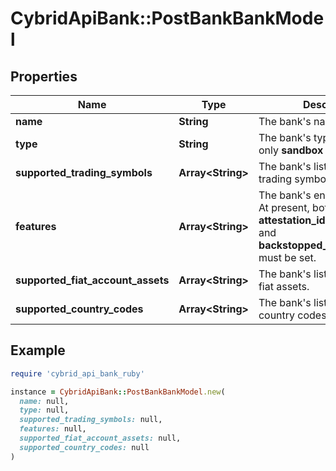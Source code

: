 # CybridApiBank::PostBankBankModel

## Properties

| Name | Type | Description | Notes |
| ---- | ---- | ----------- | ----- |
| **name** | **String** | The bank&#39;s name. |  |
| **type** | **String** | The bank&#39;s type. At present, only **sandbox** is supported. |  |
| **supported_trading_symbols** | **Array&lt;String&gt;** | The bank&#39;s list of supported trading symbols. |  |
| **features** | **Array&lt;String&gt;** | The bank&#39;s enabled features. At present, both **attestation_identity_records** and **backstopped_funding_source** must be set. |  |
| **supported_fiat_account_assets** | **Array&lt;String&gt;** | The bank&#39;s list of supported fiat assets. |  |
| **supported_country_codes** | **Array&lt;String&gt;** | The bank&#39;s list of supported country codes. | [optional] |

## Example

```ruby
require 'cybrid_api_bank_ruby'

instance = CybridApiBank::PostBankBankModel.new(
  name: null,
  type: null,
  supported_trading_symbols: null,
  features: null,
  supported_fiat_account_assets: null,
  supported_country_codes: null
)
```

